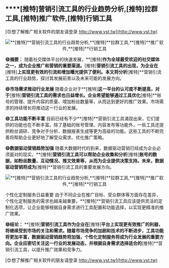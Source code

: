 ## ****[推特]**营销引流工具的行业趋势分析,**[推特]**拉群工具,**[推特]**推广软件,**[推特]**行销工具**

[😍想了解推广相关软件的朋友请登录 http://www.vst.tw](http://www.vst.tw)

 <center><img src="https://vst.tw/MP4/tuiguang/png/6.png" alt="**[推特]**营销引流工具的行业趋势分析,**[推特]**拉群工具,**[推特]**推广软件,**[推特]**行销工具"></center>

**😄摘要：**
随着社交媒体平台的快速发展，**[推特]**作为全球最受欢迎的社交媒体之一，成为企业推广和营销的重要渠道。**[推特]**营销引流工具的出现，为企业在**[推特]**上实现更有效的引流和增加曝光提供了便利。本文将分析**[推特]**营销引流工具的行业趋势，探讨其发展前景以及未来可能的发展方向。

**😄市场需求推动行业发展**
随着企业对于**[推特]**这一平台的认可度不断提高，对于**[推特]**营销引流工具的需求也日益增长。企业希望能够通过工具优化**[推特]**账号的管理、提升内容的质量、增加粉丝数量等，从而达到更好的推广效果。市场需求的持续增长将推动这一行业的发展。

**😄工具功能不断丰富**
目前已经有不少**[推特]**营销引流工具涌现出来，它们提供的功能也在不断丰富。除了基础的账号管理、内容发布等功能外，一些工具还提供粉丝调研、竞争对手分析、数据报表生成等更为高级的功能。这些工具的不断完善将帮助企业更好地了解受众需求、优化推广策略。

**😄数据驱动营销趋势加强**
随着大数据时代的到来，数据驱动营销已经成为企业必须面对的现实。**[推特]**营销引流工具可以帮助企业收集和分析**[推特]**账号的数据，如粉丝数量、互动情况、推文效果等，从而为企业提供决策支持。未来，数据驱动营销将成为**[推特]**营销引流工具的重要发展方向。

 <center><img src="https://vst.tw/MP4/tuiguang/png/2.png" alt="**[推特]**营销引流工具的行业趋势分析,**[推特]**拉群工具,**[推特]**推广软件,**[推特]**行销工具"></center>

个性化定制服务日益重要
由于不同企业在推广目标、受众群体等方面存在差异，个性化定制服务的需求也越来越重要。**[推特]**营销引流工具应该提供灵活的定制化选项，让企业能够根据自身需求进行工具配置和功能选择，以实现更精准的推广效果。

**😄结论：**
**[推特]**营销引流工具作为企业在**[推特]**平台上实现更有效推广的利器，将继续受到市场的关注和需求。随着市场竞争的加剧和技术的不断进步，工具功能将更加丰富，数据驱动营销趋势将加强，个性化定制服务将成为行业发展的重要方向。企业应密切关注这一行业的发展动态，并根据自身需求选择适合的**[推特]**营销引流工具，以提升推广效果和竞争力。

[😍想了解推广相关软件的朋友请登录 http://www.vst.tw](http://www.vst.tw)



